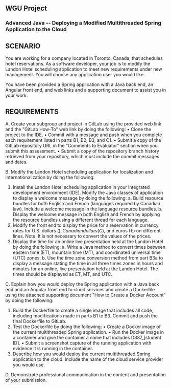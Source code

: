 ## WGU Project
### Advanced Java -- Deploying a Modified Multithreaded Spring Application to the Cloud

## SCENARIO
You are working for a company located in Toronto, Canada, that schedules hotel reservations. As a software developer, your job is to modify the Landon Hotel scheduling application to meet new requirements under new management. You will choose any application user you would like.

You have been provided a Spring application with a Java back end, an Angular front end, and web links and a supporting document to assist you in your work.

## REQUIREMENTS
A.  Create your subgroup and project in GitLab using the provided web link and the "GitLab How-To" web link by doing the following:
•   Clone the project to the IDE.
•   Commit with a message and push when you complete each requirement listed in parts B1, B2, B3, and C1.
•   Submit a copy of the GitLab repository URL in the "Comments to Evaluator" section when you submit this assessment.
•   Submit a copy of the repository branch history retrieved from your repository, which must include the commit messages and dates.

B.  Modify the Landon Hotel scheduling application for localization and internationalization by doing the following:
1.   Install the Landon Hotel scheduling application in your integrated development environment (IDE). Modify the Java classes of application to display a welcome message by doing the following:
a.  Build resource bundles for both English and French (languages required by Canadian law). Include a welcome message in the language resource bundles.
b.  Display the welcome message in both English and French by applying the resource bundles using a different thread for each language.
2.  Modify the front end to display the price for a reservation in currency rates for U.S. dollars ($), Canadian dollars (C$), and euros (€) on different lines.
Note: It is not necessary to convert the values of the prices.
3.  Display the time for an online live presentation held at the Landon Hotel by doing the following:
a.  Write a Java method to convert times between eastern time (ET), mountain time (MT), and coordinated universal time (UTC) zones.
b.  Use the time zone conversion method from part B3a to display a message stating the time in all three times zones in hours and minutes for an online, live presentation held at the Landon Hotel. The times should be displayed as ET, MT, and UTC.

C.  Explain how you would deploy the Spring application with a Java back end and an Angular front end to cloud services and create a Dockerfile using the attached supporting document "How to Create a Docker Account" by doing the following:
1.  Build the Dockerfile to create a single image that includes all code, including modifications made in parts B1 to B3. Commit and push the final Dockerfile to GitLab.
2.  Test the Dockerfile by doing the following:
•   Create a Docker image of the current multithreaded Spring application.
•   Run the Docker image in a container and give the container a name that includes D387_[student ID].
•   Submit a screenshot capture of the running application with evidence it is running in the container.
3.  Describe how you would deploy the current multithreaded Spring application to the cloud. Include the name of the cloud service provider you would use.

D.  Demonstrate professional communication in the content and presentation of your submission.

